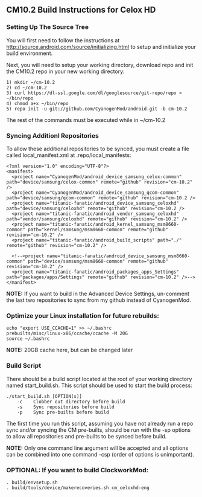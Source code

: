 ## CM10.2 Build Instructions for Celox HD

### Setting Up The Source Tree
You will first need to follow the instructions at http://source.android.com/source/initializing.html to setup and initialize your build environment.

Next, you will need to setup your working directory, download repo and init the CM10.2 repo in your new working directory:
```
1) mkdir ~/cm-10.2
2) cd ~/cm-10.2
3) curl https://dl-ssl.google.com/dl/googlesource/git-repo/repo > ~/bin/repo
4) chmod a+x ~/bin/repo
5) repo init -u git://github.com/CyanogenMod/android.git -b cm-10.2
```
The rest of the commands must be executed while in ~/cm-10.2

### Syncing Additionl Repositories
To allow these additional repositories to be synced, you must create a file called local_manifest.xml at .repo/local_manifests:
```
<?xml version="1.0" encoding="UTF-8"?>
<manifest>
  <project name="CyanogenMod/android_device_samsung_celox-common" path="device/samsung/celox-common" remote="github" revision="cm-10.2" />
  <project name="CyanogenMod/android_device_samsung_qcom-common" path="device/samsung/qcom-common" remote="github" revision="cm-10.2 />
  <project name="titanic-fanatic/android_device_samsung_celoxhd" path="device/samsung/celoxhd" remote="github" revision="cm-10.2 />
  <project name="titanic-fanatic/android_vendor_samsung_celoxhd" path="vendor/samsung/celoxhd" remote="github" revision="cm-10.2" />
  <project name="titanic-fanatic/android_kernel_samsung_msm8660-common" path="kernel/samsung/msm8660-common" remote="github" revision="cm-10.2" />
  <project name="titanic-fanatic/android_build_scripts" path="./" remote="github" revision="cm-10.2" />
  
  <!--<project name="titanic-fanatic/android_device_samsung_msm8660-common" path="device/samsung/msm8660-common" remote="github" revision="cm-10.2" />
  <project name="titanic-fanatic/android_packages_apps_Settings" path="packages/apps/Settings" remote="github" revision="cm-10.2" />-->
</manifest>
```
**NOTE:** If you want to build in the Advanced Device Settings, un-comment the last two repositories to sync from my github instead of CyanogenMod.

### Optimize your Linux installation for future rebuilds:
```
echo "export USE_CCACHE=1" >> ~/.bashrc
prebuilts/misc/linux-x86/ccache/ccache -M 20G
source ~/.bashrc
```
**NOTE:** 20GB cache here, but can be changed later

### Build Script
There should be a build script located at the root of your working directory named start_build.sh. This script should be used to start the build process:
```
./start_build.sh [OPTION(s)]
    -c    Clobber out directory before build
    -s    Sync repositories before build
    -p    Sync pre-builts before build
```
The first time you run this script, assuming you have not already run a repo sync and/or syncing the CM pre-builts, should be run with the -sp options to allow all repositories and pre-builts to be synced before build.

**NOTE:** Only one command line argument will be accepted and all options can be combined into one command -csp (order of options is unimportant).


### OPTIONAL: If you want to build ClockworkMod:
```
. build/envsetup.sh
. build/tools/device/makerecoveries.sh cm_celoxhd-eng 
```
